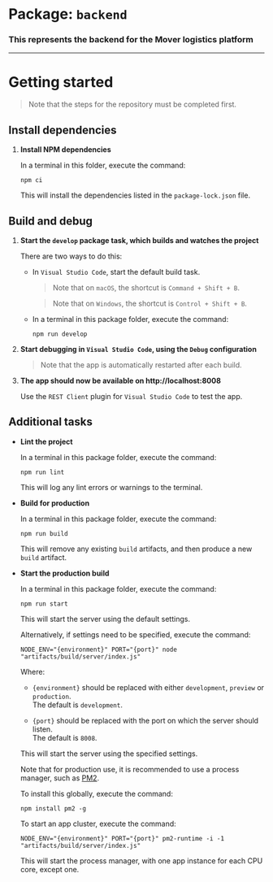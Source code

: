 # Package: `backend`

### This represents the backend for the Mover logistics platform

---

# Getting started

> Note that the steps for the repository must be completed first.

## Install dependencies

1. **Install NPM dependencies**

   In a terminal in this folder, execute the command:

   ```
   npm ci
   ```

   This will install the dependencies listed in the `package-lock.json` file.

## Build and debug

1. **Start the `develop` package task, which builds and watches the project**

   There are two ways to do this:

   * In `Visual Studio Code`, start the default build task.

     >  Note that on `macOS`, the shortcut is `Command + Shift + B`.

     >  Note that on `Windows`, the shortcut is `Control + Shift + B`.

   * In a terminal in this package folder, execute the command:

     ```
     npm run develop
     ```

2. **Start debugging in `Visual Studio Code`, using the `Debug` configuration**

   > Note that the app is automatically restarted after each build.

3. **The app should now be available on http://localhost:8008**

   Use the `REST Client` plugin for `Visual Studio Code` to test the app.

## Additional tasks

* **Lint the project**

  In a terminal in this package folder, execute the command:

  ```
  npm run lint
  ```

  This will log any lint errors or warnings to the terminal.

* **Build for production**

  In a terminal in this package folder, execute the command:

  ```
  npm run build
  ```

  This will remove any existing `build` artifacts, and then produce a new `build` artifact.

* **Start the production build**

  In a terminal in this package folder, execute the command:

  ```
  npm run start
  ```

  This will start the server using the default settings.

  Alternatively, if settings need to be specified, execute the command:

  ```
  NODE_ENV="{environment}" PORT="{port}" node "artifacts/build/server/index.js"
  ```

  Where:

  * `{environment}` should be replaced with either `development`, `preview` or `production`.<br>
    The default is `development`.

  * `{port}` should be replaced with the port on which the server should listen.<br>
    The default is `8008`.

  This will start the server using the specified settings.

  Note that for production use, it is recommended to use a process manager, such as [PM2](https://pm2.keymetrics.io/).

  To install this globally, execute the command:

  ```
  npm install pm2 -g
  ```

  To start an app cluster, execute the command:

  ```
  NODE_ENV="{environment}" PORT="{port}" pm2-runtime -i -1 "artifacts/build/server/index.js"
  ```

  This will start the process manager, with one app instance for each CPU core, except one.
